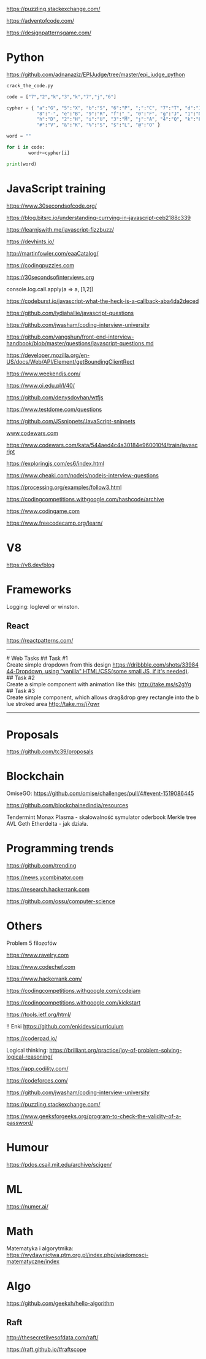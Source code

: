 https://puzzling.stackexchange.com/

https://adventofcode.com/

https://designpatternsgame.com/

# Python

https://github.com/adnanaziz/EPIJudge/tree/master/epi_judge_python

```python
crack_the_code.py

code = ["7","2","k","3","k","7","j","6"] 

cypher = { "a":"G", "5":"X", "b":"S", "6":"P", ";":"C", "7":"T", "d":"I",
           "8":"-", "e":"B", "9":"R", "f":"_", "0":"F", "g":"J", "1":"N",
           "h":"D", "2":"H", "i":"U", "3":"M", "j":"A", "4":"Q", "k":"E",
           "#":"V", "&":"K", "%":"S", "$":"L", "@":"O" }

word = ""

for i in code:
        word+=cypher[i]

print(word)
```

# JavaScript training

https://www.30secondsofcode.org/

https://blog.bitsrc.io/understanding-currying-in-javascript-ceb2188c339

https://learnjswith.me/javascript-fizzbuzz/

https://devhints.io/

http://martinfowler.com/eaaCatalog/

https://codingpuzzles.com

https://30secondsofinterviews.org

console.log.call.apply(a => a, [1,2])

https://codeburst.io/javascript-what-the-heck-is-a-callback-aba4da2deced

https://github.com/lydiahallie/javascript-questions

https://github.com/jwasham/coding-interview-university

https://github.com/yangshun/front-end-interview-handbook/blob/master/questions/javascript-questions.md

https://developer.mozilla.org/en-US/docs/Web/API/Element/getBoundingClientRect

https://www.weekendjs.com/

https://www.oi.edu.pl/l/40/

https://github.com/denysdovhan/wtfjs

https://www.testdome.com/questions

https://github.com/JSsnippets/JavaScript-snippets

www.codewars.com

https://www.codewars.com/kata/544aed4c4a30184e960010f4/train/javascript

https://exploringjs.com/es6/index.html

https://www.cheaki.com/nodejs/nodejs-interview-questions

https://processing.org/examples/follow3.html

https://codingcompetitions.withgoogle.com/hashcode/archive

https://www.codingame.com

https://www.freecodecamp.org/learn/

# V8

https://v8.dev/blog


# Frameworks

 Logging: loglevel or winston. 


## React

https://reactpatterns.com/

---

# Web Tasks ## Task #1 Create simple dropdown from this design https://dribbble.com/shots/3398444-Dropdown, using "vanilla" HTML/CSS(some small JS, if it's needed). ## Task #2 Create a simple component with animation like this: http://take.ms/s2gYg ## Task #3 Create simple component, which allows drag&drop grey rectangle into the blue stroked area http://take.ms/j7gwr

---


# Proposals

https://github.com/tc39/proposals


# Blockchain

OmiseGO: https://github.com/omise/challenges/pull/4#event-1519086445

https://github.com/blockchainedindia/resources

Tendermint
Monax
Plasma - skalowalność
symulator oderbook
Merkle tree
AVL
Geth
Etherdelta - jak działa.


# Programming trends

https://github.com/trending

https://news.ycombinator.com

https://research.hackerrank.com

https://github.com/ossu/computer-science


# Others

Problem 5 filozofów

https://www.ravelry.com

https://www.codechef.com

https://www.hackerrank.com/

https://codingcompetitions.withgoogle.com/codejam

https://codingcompetitions.withgoogle.com/kickstart

https://tools.ietf.org/html/

!! Enki https://github.com/enkidevs/curriculum

https://coderpad.io/

Logical thinking: https://brilliant.org/practice/joy-of-problem-solving-logical-reasoning/

https://app.codility.com/

https://codeforces.com/

https://github.com/jwasham/coding-interview-university

https://puzzling.stackexchange.com/

https://www.geeksforgeeks.org/program-to-check-the-validity-of-a-password/

# Humour

https://pdos.csail.mit.edu/archive/scigen/

# ML

https://numer.ai/

# Math

Matematyka i algorytmika: https://wydawnictwa.ptm.org.pl/index.php/wiadomosci-matematyczne/index

# Algo

https://github.com/geekxh/hello-algorithm

## Raft

http://thesecretlivesofdata.com/raft/

https://raft.github.io/#raftscope
